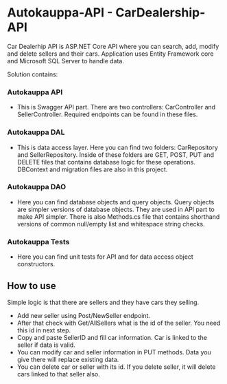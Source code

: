 # Autokauppa-API - CarDealership-API

Car Dealerhip API is ASP.NET Core API where you can search, add, modify and delete sellers and their cars. Application uses Entity Framework core and Microsoft SQL Server to handle data.

Solution contains:
### Autokauppa API
- This is Swagger API part. There are two controllers: CarController and SellerController. Required endpoints can be found in these files.

### Autokauppa DAL
- This is data access layer. Here you can find two folders: CarRepository and SellerRepository. Inside of these folders are GET, POST, PUT and DELETE files that contains database logic for these operations. DBContext and migration files are also in this project.

### Autokauppa DAO
- Here you can find database objects and query objects. Query objects are simpler versions of database objects. They are used in API part to make API simpler. There is also Methods.cs file that contains shorthand versions of common null/empty list and whitespace string checks.

### Autokauppa Tests
- Here you can find unit tests for API and for data access object constructors.

## How to use
Simple logic is that there are sellers and they have cars they selling.
- Add new seller using Post/NewSeller endpoint.
- After that check with Get/AllSellers what is the id of the seller. You need this id in next step.
- Copy and paste SellerID and fill car information. Car is linked to the seller if data is valid.
- You can modify car and seller information in PUT methods. Data you give there will replace existing data.
- You can delete car or seller with its id. If you delete seller, it will delete cars linked to that seller also.

